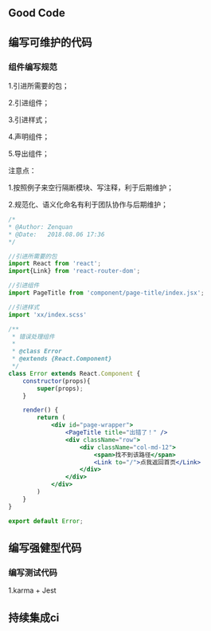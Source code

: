 ## Good Code

## 编写可维护的代码

### 组件编写规范

1.引进所需要的包；

2.引进组件；

3.引进样式；

4.声明组件；

5.导出组件；


注意点：

1.按照例子来空行隔断模块、写注释，利于后期维护；

2.规范化、语义化命名有利于团队协作与后期维护；

```jsx
/*
* @Author: Zenquan
* @Date:   2018.08.06 17:36
*/

//引进所需要的包
import React from 'react';
import{Link} from 'react-router-dom';

//引进组件
import PageTitle from 'component/page-title/index.jsx';

//引进样式
import 'xx/index.scss'

/**
 * 错误处理组件
 *
 * @class Error
 * @extends {React.Component}
 */
class Error extends React.Component {
    constructor(props){
        super(props);
    }

    render() {
        return (
            <div id="page-wrapper">
                <PageTitle title="出错了！" />
                <div className="row">
                    <div className="col-md-12">
                        <span>找不到该路径</span>
                        <Link to="/">点我返回首页</Link>
                    </div>
                </div>
            </div>
        )
    }
}

export default Error;
```

## 编写强健型代码

### 编写测试代码

1.karma + Jest

## 持续集成ci